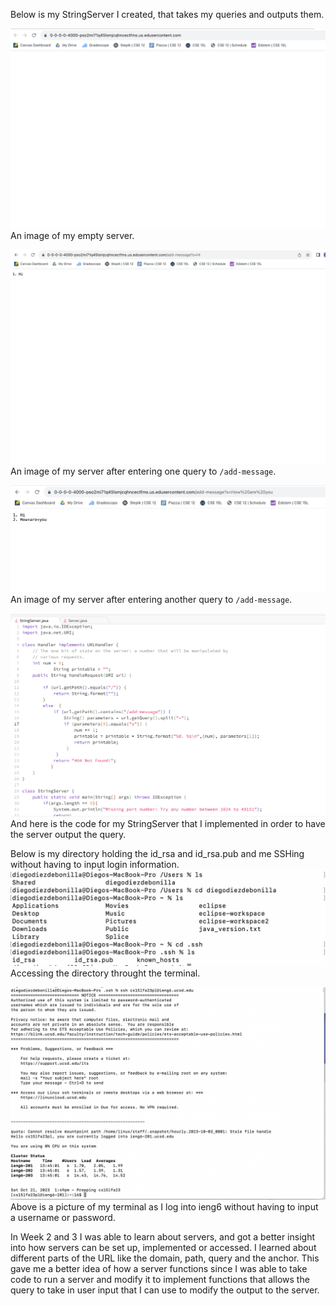 Below is my StringServer I created, that takes my queries and outputs them.

![Image](StringServerEmpty.png)
An image of my empty server.

![Image](StringServer1.png)
An image of my server after entering one query to `/add-message`.

![Image](StringServer2.png)
An image of my server after entering another query to `/add-message`.

![Image](StringServerJavaPic.png)
And here is the code for my StringServer that I implemented in order to have the server output the query.



Below is my directory holding the id_rsa and id_rsa.pub and me SSHing without having to input login information.
![Image](directoryID.png)
Accessing the directory throught the terminal.

![Image](SSHAuto.png)
Above is a picture of my terminal as I log into ieng6 without having to input a username or password.


In Week 2 and 3 I was able to learn about servers, and got a better insight into how servers can be set up, implemented or accessed. 
I learned about different parts of the URL like the domain, path, query and the anchor. This gave me a better idea of how a server functions since I was able to take code to run a server and modify it to implement functions that allows the query to take in user input that I can use to modify the output to the server.

